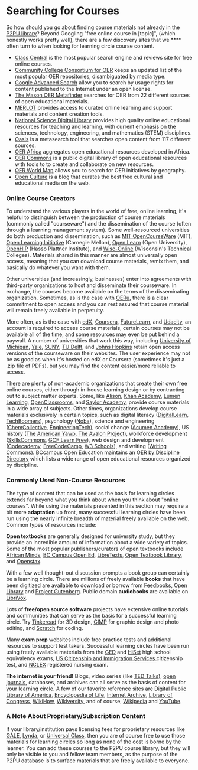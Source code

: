 # Searching for Courses

So how should you go about finding course materials not already in the [P2PU library](https://www.p2pu.org/en/learning-resources/)? Beyond Googling "free online course in \[topic]", (which honestly works pretty well), there are a few discovery sites that we **** often turn to when looking for learning circle course content.&#x20;

* [Class Central](https://www.class-central.com/) is the most popular search engine and reviews site for free online courses.
* [Community College Consortium for OER](https://www.cccoer.org/learn/find-oer/) keeps an updated list of the most popular OER repositories, disambiguated by media type.
* [Google Advanced Search](http://www.google.com/advanced\_search) allow you to search by usage rights for content published to the Internet under an open license.&#x20;
* [The Mason OER Metafinder](https://oer.deepwebaccess.com/oer/) searches for OER from 22 different sources of open educational materials.
* [MERLOT](https://www.merlot.org/merlot/) provides access to curated online learning and support materials and content creation tools.
* [National Science Digital Library](https://nsdl.oercommons.org/) provides high quality online educational resources for teaching and learning, with current emphasis on the sciences, technology, engineering, and mathematics (STEM) disciplines.
* [Oasis](https://oasis.geneseo.edu/) is a metasearch tool that searches open content from 117 different sources.
* [OER Africa](https://www.oerafrica.org/) aggregates open educational resources developed in Africa.&#x20;
* [OER Commons](https://www.oercommons.org/) is a public digital library of open educational resources with tools to to create and collaborate on new resources.&#x20;
* [OER World Map](https://oerworldmap.org/) allows you to search for OER initiatives by geography.
* [Open Culture](http://www.openculture.com/freeonlinecourses) is a blog that curates the best free cultural and educational media on the web.

### ​Online Course Creators

To understand the various players in the world of free, online learning, it's helpful to distinguish between the production of course materials (commonly called "courseware") and the dissemination of the course (often through a learning management system). Some well-resourced universities do both production and dissemination, such as [MIT OpenCourseWare](https://ocw.mit.edu/index.htm) (MIT), [Open Learning Initiative](https://oli.cmu.edu/) (Carnegie Mellon), [Open Learn](https://www.open.edu/openlearn/) (Open University), [OpenHIP](https://open.hpi.de/) (Hasso Plattner Institute), and [Wisc-Online](https://www.wisc-online.com/) (Wisconsin's Technical Colleges). Materials shared in this manner are almost universally open access, meaning that you can download course materials, remix them, and basically do whatever you want with them.&#x20;

Other universities (and increasingly, businesses) enter into agreements with third-party organizations to host and disseminate their courseware. In exchange, the courses become available on the terms of the disseminating organization. Sometimes, as is the case with [OERu](https://oeru.org/), there is a clear commitment to open access and you can rest assured that course material will remain freely available in perpetuity.&#x20;

More often, as is the case with [edX](https://www.edx.org/), [Coursera](https://www.coursera.org/), [FutureLearn](https://www.futurelearn.com/), and [Udacity](https://www.udacity.com/), an account is required to access course materials, certain courses may not be available all of the time, and some resources may even be put behind a paywall.  A number of universities that work this way, including [University of Michigan](https://open.umich.edu/), [Yale](https://oyc.yale.edu/), [SUNY](https://oer.suny.edu/), [TU Delft](https://ocw.tudelft.nl/), and [Johns Hopkins](https://ocw.jhsph.edu/) retain open access versions of the courseware on their websites. The user experience may not be as good as when it's hosted on edX or Coursera (sometimes it's just a .zip file of PDFs), but you may find the content easier/more reliable to access.

There are plenty of non-academic organizations that create their own free online courses, either through in-house learning design or by contracting out to subject matter experts. Some, like [Alison](https://alison.com/courses), [Khan Academy](https://www.khanacademy.org/), [Lumen Learning](https://lumenlearning.com/courses/), [OpenClassrooms](https://openclassrooms.com/), and [Saylor Academy](https://www.saylor.org/), provide course materials in a wide array of subjects. Other times, organizations develop course materials exclusively in certain topics, such as digital literacy ([DigitalLearn](https://digitallearn.org/), [TechBoomers](https://techboomers.com/)), psychology ([Noba](https://nobaproject.com/)), science and engineering ([ChemCollective](http://www.chemcollective.org/), [EngineeringTech](http://engineertech.org/)), social change ([Acumen Academy](https://www.plusacumen.org/)), US history ([The American Yawp](http://www.americanyawp.com/), [The Avalon Project](https://avalon.law.yale.edu/subject\_menus/major.asp)), workforce development ([SkillsCommons](https://www.skillscommons.org/), [GCF Learn Free](https://edu.gcfglobal.org/en/)), web design and development ([Codecademy](https://www.codecademy.com/), [FreeCodeCamp](https://www.freecodecamp.org/), [W3 Schools](https://www.w3schools.com/)), and writing ([Writing Commons](https://writingcommons.org/)). BCcampus Open Education maintains an [OER by Discipline Directory](https://opentextbc.ca/oerdiscipline/) which lists a wide range of open educational resources organized by discipline.

### **Commonly Used Non-Course Resources**

The type of content that can be used as the basis for learning circles extends far beyond what you think about when you think about "online courses". While using the materials presented in this section may require a bit more **adaptation** up front, many successful learning circles have been run using the nearly infinite breadth of material freely available on the web. Common types of resources include:

**Open textbooks** are generally designed for university study, but they provide an incredible amount of information about a wide variety of topics. Some of the most popular publishers/curators of open textbooks include [African Minds](http://www.africanminds.co.za/), [BC Campus Open Ed](https://open.bccampus.ca/), [LibreTexts](https://libretexts.org/), [Open Textbook Library](https://open.umn.edu/opentextbooks/), and [Openstax](https://openstax.org/).

With a few well thought-out discussion prompts a book group can certainly be a learning circle. There are millions of freely available **books** that have been digitized are available to download or borrow from [Feedbooks](http://www.feedbooks.com/publicdomain), [Open Library](https://openlibrary.org/) and [Project Gutenberg](https://www.gutenberg.org/). Public domain **audiobooks** are available on [LibriVox](https://librivox.org/).&#x20;

Lots of **free/open source software** projects have extensive online tutorials and communities that can serve as the basis for a successful learning circle. Try [Tinkercad](https://www.tinkercad.com/) for 3D design, [GIMP](https://www.gimp.org/) for graphic design and photo editing, and [Scratch](https://scratch.mit.edu/) for coding.

Many **exam prep** websites include free practice tests and additional resources to support test takers. Successful learning circles have been run using freely available materials from the [GED](https://ged.com/study/free\_online\_ged\_test/) and [HiSet](https://hiset.ets.org/resources/prep/) high school equivalency exams, [US Citizenship and Immigration Services ](https://www.uscis.gov/citizenship)citizenship test, and [NCLEX](https://www.ncsbn.org/nclex-practice-exam.htm) registered nursing exam.

**The internet is your friend!** Blogs, video series (like [TED Talks](https://www.ted.com/)), [open journals](https://www.cccoer.org/learn/find-oer/open-journals/), databases, and archives can all serve as the basis of content for your learning circle. A few of our favorite reference sites are [Digital Public Library of America](https://dp.la/), [Encyclopedia of Life](https://eol.org/), [Internet Archive](https://archive.org/), [Library of Congress](https://www.loc.gov/free-to-use/), [WikiHow](https://www.wikihow.com/Main-Page), [Wikiversity](https://en.wikiversity.org/wiki/Wikiversity:Main\_Page), and of course, [Wikipedia](https://en.wikipedia.org/wiki/Main\_Page) and [YouTube](https://www.youtube.com/).

### **A Note About Proprietary/Subscription Content**

If your library/institution pays licensing fees for proprietary resources like [GALE](https://www.gale.com/c/gale-courses), [Lynda](https://www.lynda.com/), or [Universal Class](https://library.universalclass.com/index.htm), then you are of course free to use those materials for learning circles so long as none of the cost is borne by the learner. You can add these courses to the P2PU course library, but they will only be visible to you and fellow team members, as the purpose of the P2PU database is to surface materials that are freely available to everyone.





